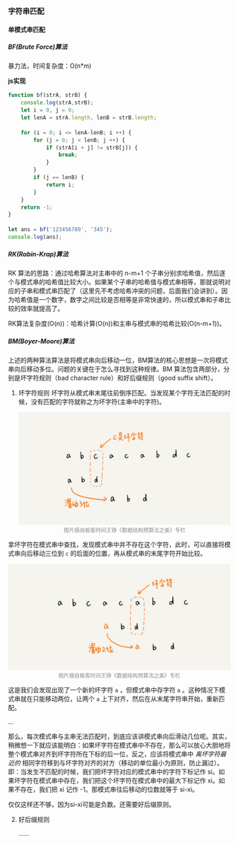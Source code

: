 ### 字符串匹配

#### 单模式串匹配

##### BF(Brute Force)算法

暴力法，时间复杂度：O(n*m)

**js实现**

```js
function bf(strA, strB) {
    console.log(strA,strB);
    let i = 0, j = 0;
    let lenA = strA.length, lenB = strB.length;

    for (i = 0; i <= lenA-lenB; i ++) {
        for (j = 0; j < lenB; j ++) {
            if (strA[i + j] != strB[j]) {
                break;
            }
        }
        if (j == lenB) {
            return i;
        }
    }
    return -1;
}

let ans = bf('123456789', '345');
console.log(ans);
```

##### RK(Rabin-Krap)算法

RK 算法的思路：通过哈希算法对主串中的 n-m+1 个子串分别求哈希值，然后逐个与模式串的哈希值比较大小。如果某个子串的哈希值与模式串相等，那就说明对应的子串和模式串匹配了（这里先不考虑哈希冲突的问题，后面我们会讲到）。因为哈希值是一个数字，数字之间比较是否相等是非常快速的，所以模式串和子串比较的效率就提高了。

RK算法复杂度(O(n))：哈希计算(O(n))和主串与模式串的哈希比较(O(n-m+1))。

##### BM(Boyer-Moore)算法

上述的两种算法算法是将模式串向后移动一位，BM算法的核心思想是一次将模式串向后移动多位。问题的关键在于怎么寻找到这种规律。BM 算法包含两部分，分别是坏字符规则（bad character rule）和好后缀规则（good suffix shift）。

1. 坏字符规则
   坏字符从模式串末尾往前倒序匹配。当发现某个字符无法匹配的时候，没有匹配的字符就称之为坏字符(主串中的字符)。

   <div style="text-align:center;font-size:12px;">
       <img src="./static/imgs/1587868212000.jpeg" />
       <span style="color:rgba(0,0,0,.45);">图片摘自极客时间王铮《数据结构预算法之美》专栏</span>
</div>
   
拿坏字符在模式串中查找，发现模式串中并不存在这个字符，此时，可以直接将模式串向后移动三位到 `c` 的后面的位置，再从模式串的末尾字符开始比较。
   
   <div style="text-align:center;font-size:12px;">
       <img src="./static/imgs/1587880674630.jpeg" />
       <span style="color:rgba(0,0,0,.45);">图片摘自极客时间王铮《数据结构预算法之美》专栏</span>
   </div>
   
   这是我们会发现出现了一个新的坏字符 `a` ，但模式串中存字符 `a` 。这种情况下模式串就在只能移动两位，让两个 `a` 上下对齐，然后在从末尾字符串开始，重新匹配。
   
   ...
   
   那么，每次模式串与主串无法匹配时，到底应该讲模式串向后滑动几位呢。其实，稍微想一下就应该能明白：如果坏字符在模式串中不存在，那么可以放心大胆地将整个模式串对齐到坏字符所在下标的后一位，反之，应该将模式串中 *离坏字符最近的* 相同字符移到与坏字符对齐的对方（移动的单位最小为原则，防止漏过）。即：当发生不匹配的时候，我们把坏字符对应的模式串中的字符下标记作 si。如果坏字符在模式串中存在，我们把这个坏字符在模式串中的最大下标记作 xi。如果不存在，我们把 xi 记作 -1。那模式串往后移动的位数就等于 si-xi。
   
   
   
   仅仅这样还不够，因为si-xi可能是负数。还需要好后缀原则。
   
2. 好后缀规则

   ......

